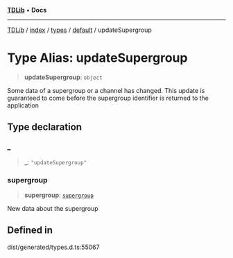 [**TDLib**](../../../../../../README.md) • **Docs**

***

[TDLib](../../../../../../modules.md) / [index](../../../../../README.md) / [types](../../../README.md) / [default](../README.md) / updateSupergroup

# Type Alias: updateSupergroup

> **updateSupergroup**: `object`

Some data of a supergroup or a channel has changed. This update is guaranteed to come before the supergroup identifier is returned to the application

## Type declaration

### \_

> **\_**: `"updateSupergroup"`

### supergroup

> **supergroup**: [`supergroup`](supergroup-1.md)

New data about the supergroup

## Defined in

dist/generated/types.d.ts:55067
